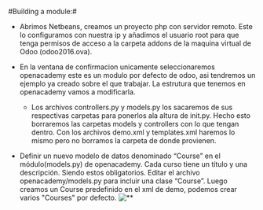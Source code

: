 #Building a module:#

* Abrimos Netbeans, creamos un proyecto php con servidor remoto. Este lo configuramos con nuestra ip y añadimos el usuario root para que tenga permisos de acceso a la carpeta addons de la maquina virtual de Odoo (odoo2016.ova).

* En la ventana de confirmacion unicamente seleccionaremos openacademy este es un modulo por defecto de odoo, asi tendremos un ejemplo ya creado sobre el que trabajar.
La estrutura que tenemos en openacademy vamos a modificarla.

  * Los archivos controllers.py y models.py los sacaremos de sus respectivas carpetas para ponerlos ala altura de init.py. Hecho esto borraremos las carpetas models y controllers con lo que tengan dentro.
  Con los archivos demo.xml y templates.xml haremos lo mismo pero no borramos la carpeta de donde provienen.

* Definir un nuevo modelo de datos denominado “Course” en el módulo(models.py) de openacademy. Cada curso tiene un título y una descripción. Siendo estos obligatorios. Editar el archivo openacademy/models.py para incluir una clase “Course”.
Luego creamos un Course predefinido en el xml de demo, podemos crear varios "Courses" por defecto.
 ![**](https://github.com/aquinoacordero/TemaOdoo_Openacademy/blob/master/course_demo.PNG)
